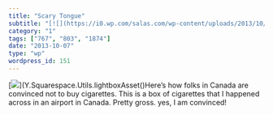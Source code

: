 ```yaml
---
title: "Scary Tongue"
subtitle: "[![](https://i0.wp.com/salas.com/wp-content/uploads/2013/10/55402-12439792-23650414-thumbnail.jpg?w=..."
category: "1"
tags: ["767", "803", "1874"]
date: "2013-10-07"
type: "wp"
wordpress_id: 151
---
```

[![](https://i0.wp.com/salas.com/wp-content/uploads/2013/10/55402-12439792-23650414-thumbnail.jpg?w=584&ssl=1)](Y.Squarespace.Utils.lightboxAsset()Here’s how folks in Canada are convinced not to buy cigarettes. This is a box of cigarettes that I happened across in an airport in Canada. Pretty gross. yes, I am convinced!